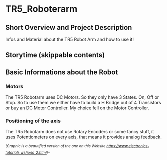 # TR5_Roboterarm

## Short Overview and Project Description

Infos and Material about the TR5 Robot Arm and how to use it!

## Storytime (skippable contents)

## Basic Informations about the Robot 

### Motors

The TR5 Robotarm uses DC Motors. So they only have 3 States. On, Off or Stop. So to use them we either have to build a H Bridge out of 4 Transistors or buy an DC Motor Controller. My choice fell on the Motor Controller. 

### Positioning of the axis 

The TR5 Robotarm does not use Rotary Encoders or some fancy stuff, it uses Potentiometers on every axis, that means it provides analog feedback.

<sub>_(Graphic is a beautified version of the one on this Website https://www.electronics-tutorials.ws/io/io_2.html)_</sub>_
